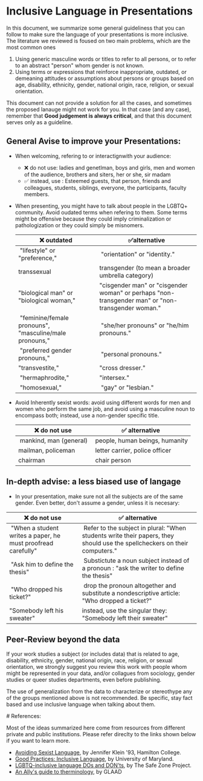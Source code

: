 # Inclusive Language in Presentations 

In this document, we summarize some general guideliness that you can follow to make sure the language of your presentations is more inclusive. The literature we reviewed is foused on two main problems, which are the most common ones

1. Using generic masculine words or titles to refer to all persons, or to refer to an abstract "person" whom gender is not known. 
2. Using terms or expressions that reinforce inappropriate, outdated, or demeaning attitudes or assumptions about persons or groups based on age, disability, ethnicity, gender, national origin, race, religion, or sexual orientation.

This document can not provide a solution for all the cases, and sometimes the proposed lanauge might not work for you. In that case (and any case), remember that **Good judgement is always critical**, and that this document serves only as a guideline. 


## General Avise to improve your Presentations: 
 

* When welcoming, refering to or interactignwith your audience: 
	*  ❌ do not use: ladies and genetlman, boys and girls, men and women of the audience, brothers and siters, her or she, sir madam
	* ✅ instead, use : Esteemed guests, that person, friends and colleagues, students, siblings, everyone, the participants, faculty members. 

* When presenting, you might have to talk about people in the LGBTQ+ community.  Avoid oudated terms when refering to them. Some terms might be offensive because they could imply criminalization or pathologization or they could simply be misnomers.

	| ❌ outdated    | ✅alternative |
	|-------------|-------------|
	| "lifestyle" or "preference," | "orientation" or "identity." | 
	| transsexual  |     transgender (to mean a broader umbrella category) |
	| "biological man" or "biological woman," |  "cisgender man" or "cisgender woman" or perhaps "non-transgender man" or "non-transgender woman." |
	| "feminine/female pronouns", "masculine/male pronouns,"| "she/her pronouns" or "he/him pronouns." | 
	| "preferred gender pronouns," | "personal pronouns." | 
	|"transvestite,"  |"cross dresser."  | 
	| "hermaphrodite," | "intersex." | 
	| "homosexual," | "gay" or "lesbian." | 


* Avoid Inherently sexist words:  avoid using different words for men and women who perform the same job, and avoid using a masculine noun to encompass both; instead, use a non-gender specific title.

	| ❌ do not use    | ✅ alternative |
	|-------------|-------------|
	| mankind, man (general) | people, human beings, humanity |
	| mailman, policeman | letter carrier, police officer|
	| chairman | chair person|  
		
		
## In-depth advise: a less biased use of langage

* In your presentation, make sure not all the subjects are of the same gender. Even better, don't assume a gender, unless it is necesary: 

| ❌ do not use    | ✅ alternative |
|-------------|-------------|
| "When a student writes a paper, he must proofread carefully" | Refer to the subject in plural: "When students write their papers, they should use the spellcheckers on their computers." |
| "Ask him to define the thesis" | Substictute a noun subject instead of a pronoun : "ask the writer to define the thesis" | 
| "Who dropped his ticket?" | drop the pronoun altogether and substitute a nondescriptive article: "Who dropped a ticket?"   | 
| "Somebody left his sweater" | instead, use the singular they: "Somebody left their sweater" | 

	
## Peer-Review beyond the data

If your work studies a subject (or includes data) that is related to age, disability, ethnicity, gender, national origin, race, religion, or sexual orientation, we strongly suggest you review this work with people whom might be represented in your data, and/or collagues from sociology, gender studies or queer studies departments, even before publishing. 

The use of generalization from the data to characterize or stereothype any of the groups mentioned above is not recommended. Be specific, stay fact based and use inclusive language when talking about them. 


# References: 

Most of the ideas summarized here come from resources from different private and public institutions. Please refer direclty to the links shown below if you want to learn more.   

* [Avoiding Sexist Language](https://www.hamilton.edu/documents/Avoiding_Sexist_Language%20PDF.pdf), by Jennifer Klein '93, Hamilton College.
* [Good Practices: Inclusive Language](https://lgbt.umd.edu/good-practices-inclusive-language), by University of Maryland. 
* [LGBTQ-inclusive language DOs and DON'ts](https://thesafezoneproject.com/wp-content/uploads/2017/07/SZP-Language-DO-DONT-Handout.pdf), by The Safe Zone Project.
* [An Ally's guide to therminology](http://www.glaad.org/sites/default/files/allys-guide-to-terminology_1.pdf), by GLAAD
